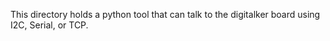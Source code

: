 This directory holds a python tool that can talk to the
digitalker board using I2C, Serial, or TCP.
